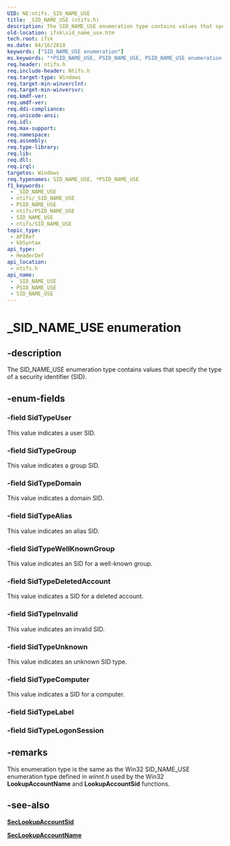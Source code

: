 ```yaml
---
UID: NE:ntifs._SID_NAME_USE
title: _SID_NAME_USE (ntifs.h)
description: The SID_NAME_USE enumeration type contains values that specify the type of a security identifier (SID).
old-location: ifsk\sid_name_use.htm
tech.root: ifsk
ms.date: 04/16/2018
keywords: ["SID_NAME_USE enumeration"]
ms.keywords: "*PSID_NAME_USE, PSID_NAME_USE, PSID_NAME_USE enumeration pointer [Installable File System Drivers], SID_NAME_USE, SID_NAME_USE enumeration [Installable File System Drivers], SidTypeAlias, SidTypeComputer, SidTypeDeletedAccount, SidTypeDomain, SidTypeGroup, SidTypeInvalid, SidTypeLabel, SidTypeUnknown, SidTypeUser, SidTypeWellKnownGroup, _SID_NAME_USE, ifsk.sid_name_use, ntifs/PSID_NAME_USE, ntifs/SID_NAME_USE, ntifs/SidTypeAlias, ntifs/SidTypeComputer, ntifs/SidTypeDeletedAccount, ntifs/SidTypeDomain, ntifs/SidTypeGroup, ntifs/SidTypeInvalid, ntifs/SidTypeLabel, ntifs/SidTypeUnknown, ntifs/SidTypeUser, ntifs/SidTypeWellKnownGroup, securitystructures_7ff44465-6d8e-46f6-9bd4-b5be754dde4b.xml"
req.header: ntifs.h
req.include-header: Ntifs.h
req.target-type: Windows
req.target-min-winverclnt: 
req.target-min-winversvr: 
req.kmdf-ver: 
req.umdf-ver: 
req.ddi-compliance: 
req.unicode-ansi: 
req.idl: 
req.max-support: 
req.namespace: 
req.assembly: 
req.type-library: 
req.lib: 
req.dll: 
req.irql: 
targetos: Windows
req.typenames: SID_NAME_USE, *PSID_NAME_USE
f1_keywords:
 - _SID_NAME_USE
 - ntifs/_SID_NAME_USE
 - PSID_NAME_USE
 - ntifs/PSID_NAME_USE
 - SID_NAME_USE
 - ntifs/SID_NAME_USE
topic_type:
 - APIRef
 - kbSyntax
api_type:
 - HeaderDef
api_location:
 - ntifs.h
api_name:
 - _SID_NAME_USE
 - PSID_NAME_USE
 - SID_NAME_USE
---
```


# _SID_NAME_USE enumeration


## -description

The SID_NAME_USE enumeration type contains values that specify the type of a security identifier (SID).

## -enum-fields

### -field SidTypeUser

This value indicates a user SID.

### -field SidTypeGroup

This value indicates a group SID.

### -field SidTypeDomain

This value indicates a domain SID.

### -field SidTypeAlias

This value indicates an alias SID.

### -field SidTypeWellKnownGroup

This value indicates an SID for a well-known group.

### -field SidTypeDeletedAccount

This value indicates a SID for a deleted account.

### -field SidTypeInvalid

This value indicates an invalid SID.

### -field SidTypeUnknown

This value indicates an unknown SID type.

### -field SidTypeComputer

This value indicates a SID for a computer.

### -field SidTypeLabel

### -field SidTypeLogonSession

## -remarks

This enumeration type is the same as the Win32 SID_NAME_USE enumeration type defined in <i>winnt.h</i> used by the Win32 <b>LookupAccountName</b> and <b>LookupAccountSid</b> functions.

## -see-also


[**SecLookupAccountSid**](nf-ntifs-seclookupaccountsid.md)

[**SecLookupAccountName**](nf-ntifs-seclookupaccountname.md)

